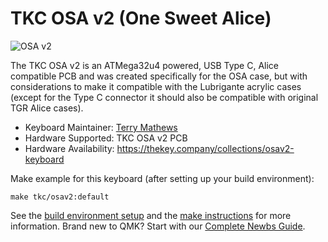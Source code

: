 # TKC OSA v2 (One Sweet Alice)

![OSA v2](https://i.imgur.com/U2x7TQ8.jpg)

The TKC OSA v2 is an ATMega32u4 powered, USB Type C, Alice compatible PCB and was created specifically for the OSA case, but with considerations to make it compatible with the Lubrigante acrylic cases (except for the Type C connector it should also be compatible with original TGR Alice cases).

* Keyboard Maintainer: [Terry Mathews](https://github.com/TerryMathews/)
* Hardware Supported: TKC OSA v2 PCB
* Hardware Availability: https://thekey.company/collections/osav2-keyboard

Make example for this keyboard (after setting up your build environment):

    make tkc/osav2:default

See the [build environment setup](https://docs.qmk.fm/#/getting_started_build_tools) and the [make instructions](https://docs.qmk.fm/#/getting_started_make_guide) for more information. Brand new to QMK? Start with our [Complete Newbs Guide](https://docs.qmk.fm/#/newbs).
